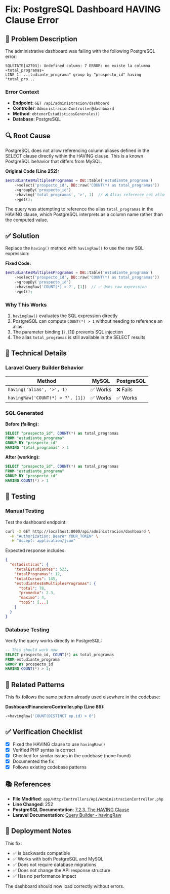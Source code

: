 # Fix: PostgreSQL Dashboard HAVING Clause Error

## 🐛 Problem Description

The administrative dashboard was failing with the following PostgreSQL error:

```
SQLSTATE[42703]: Undefined column: 7 ERROR: no existe la columna «total_programas»
LINE 1: ...tudiante_programa" group by "prospecto_id" having "total_pro...
```

### Error Context
- **Endpoint**: `GET /api/administracion/dashboard`
- **Controller**: `AdministracionController@dashboard`
- **Method**: `obtenerEstadisticasGenerales()`
- **Database**: PostgreSQL

## 🔍 Root Cause

PostgreSQL does not allow referencing column aliases defined in the SELECT clause directly within the HAVING clause. This is a known PostgreSQL behavior that differs from MySQL.

**Original Code (Line 252):**
```php
$estudiantesMultiplesProgramas = DB::table('estudiante_programa')
    ->select('prospecto_id', DB::raw('COUNT(*) as total_programas'))
    ->groupBy('prospecto_id')
    ->having('total_programas', '>', 1)  // ❌ Alias reference not allowed in PostgreSQL
    ->get();
```

The query was attempting to reference the alias `total_programas` in the HAVING clause, which PostgreSQL interprets as a column name rather than the computed value.

## ✅ Solution

Replace the `having()` method with `havingRaw()` to use the raw SQL expression:

**Fixed Code:**
```php
$estudiantesMultiplesProgramas = DB::table('estudiante_programa')
    ->select('prospecto_id', DB::raw('COUNT(*) as total_programas'))
    ->groupBy('prospecto_id')
    ->havingRaw('COUNT(*) > ?', [1])  // ✅ Uses raw expression
    ->get();
```

### Why This Works

1. `havingRaw()` evaluates the SQL expression directly
2. PostgreSQL can compute `COUNT(*) > 1` without needing to reference an alias
3. The parameter binding (`?`, [1]) prevents SQL injection
4. The alias `total_programas` is still available in the SELECT results

## 📝 Technical Details

### Laravel Query Builder Behavior

| Method | MySQL | PostgreSQL |
|--------|-------|------------|
| `having('alias', '>', 1)` | ✅ Works | ❌ Fails |
| `havingRaw('COUNT(*) > ?', [1])` | ✅ Works | ✅ Works |

### SQL Generated

**Before (failing):**
```sql
SELECT "prospecto_id", COUNT(*) as total_programas 
FROM "estudiante_programa" 
GROUP BY "prospecto_id" 
HAVING "total_programas" > 1
```

**After (working):**
```sql
SELECT "prospecto_id", COUNT(*) as total_programas 
FROM "estudiante_programa" 
GROUP BY "prospecto_id" 
HAVING COUNT(*) > 1
```

## 🧪 Testing

### Manual Testing

Test the dashboard endpoint:
```bash
curl -X GET http://localhost:8000/api/administracion/dashboard \
  -H "Authorization: Bearer YOUR_TOKEN" \
  -H "Accept: application/json"
```

Expected response includes:
```json
{
  "estadisticas": {
    "totalEstudiantes": 523,
    "totalProgramas": 12,
    "totalCursos": 145,
    "estudiantesEnMultiplesProgramas": {
      "total": 78,
      "promedio": 2.3,
      "maximo": 4,
      "top5": [...]
    }
  }
}
```

### Database Testing

Verify the query works directly in PostgreSQL:
```sql
-- This should work now
SELECT prospecto_id, COUNT(*) as total_programas 
FROM estudiante_programa 
GROUP BY prospecto_id 
HAVING COUNT(*) > 1;
```

## 🔄 Related Patterns

This fix follows the same pattern already used elsewhere in the codebase:

**DashboardFinancieroController.php (Line 86):**
```php
->havingRaw('COUNT(DISTINCT ep.id) > 0')
```

## ✅ Verification Checklist

- [x] Fixed the HAVING clause to use `havingRaw()`
- [x] Verified PHP syntax is correct
- [x] Checked for similar issues in the codebase (none found)
- [x] Documented the fix
- [x] Follows existing codebase patterns

## 📚 References

- **File Modified**: `app/Http/Controllers/Api/AdministracionController.php`
- **Line Changed**: 252
- **PostgreSQL Documentation**: [7.2.3. The HAVING Clause](https://www.postgresql.org/docs/current/queries-table-expressions.html#QUERIES-GROUP)
- **Laravel Documentation**: [Query Builder - havingRaw](https://laravel.com/docs/queries#raw-methods)

## 🚀 Deployment Notes

This fix:
- ✅ Is backwards compatible
- ✅ Works with both PostgreSQL and MySQL
- ✅ Does not require database migrations
- ✅ Does not change the API response structure
- ✅ Has no performance impact

The dashboard should now load correctly without errors.
